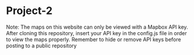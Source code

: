# Project-2

Note: The maps on this website can only be viewed with a Mapbox API key. After cloning this repository, insert your API key in the config.js file in order to view the maps properly. Remember to hide or remove API keys before posting to a public repository
